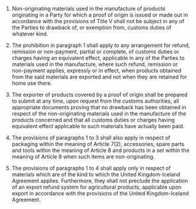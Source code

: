 1.   Non-originating materials used in the manufacture of products originating in a Party for which a proof of origin is issued or made out in accordance with the provisions of Title V shall not be subject in any of the Parties to drawback of, or exemption from, customs duties of whatever kind.

2.   The prohibition in paragraph 1 shall apply to any arrangement for refund, remission or non-payment, partial or complete, of customs duties or charges having an equivalent effect, applicable in any of the Parties to materials used in the manufacture, where such refund, remission or non-payment applies, expressly or in effect, when products obtained from the said materials are exported and not when they are retained for home use there.

3.   The exporter of products covered by a proof of origin shall be prepared to submit at any time, upon request from the customs authorities, all appropriate documents proving that no drawback has been obtained in respect of the non-originating materials used in the manufacture of the products concerned and that all customs duties or charges having equivalent effect applicable to such materials have actually been paid.

4.   The provisions of paragraphs 1 to 3 shall also apply in respect of packaging within the meaning of Article 7(2), accessories, spare parts and tools within the meaning of Article 8 and products in a set within the meaning of Article 9 when such items are non-originating.

5.   The provisions of paragraphs 1 to 4 shall apply only in respect of materials which are of the kind to which the United Kingdom-Iceland Agreement applies. Furthermore, they shall not preclude the application of an export refund system for agricultural products, applicable upon export in accordance with the provisions of the United Kingdom-Iceland Agreement.
